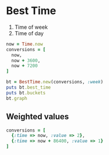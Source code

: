 # Best Time

1. Time of week
2. Time of day

```ruby
now = Time.now
conversions = [
  now,
  now + 3600,
  now + 7200
]

bt = BestTime.new(conversions, :week)
puts bt.best_time
puts bt.buckets
bt.graph
```

## Weighted values

```ruby
conversions = [
  {:time => now, :value => 2},
  {:time => now + 86400, :value => 1}
]
```
